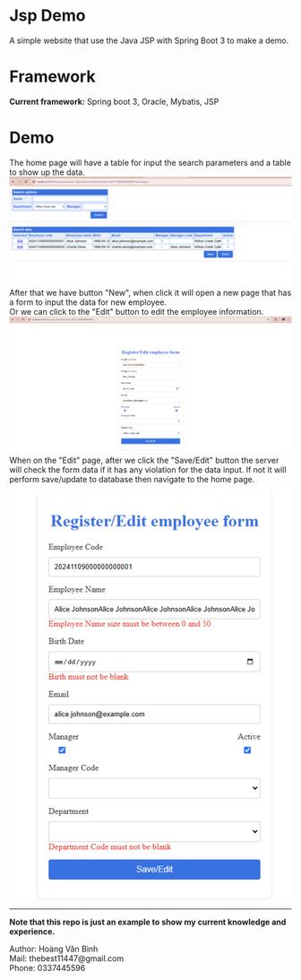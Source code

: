 # Jsp Demo
A simple website that use the Java JSP with Spring Boot 3 to make a demo.
# Framework
<strong>Current framework:</strong>  Spring boot 3, Oracle, Mybatis, JSP
# Demo
The home page will have a table for input the search parameters and a table to show up the data.
![home.png](/images/home.png)
After that we have button "New", when click it will open a new page that has a form to input the data for new employee.
<br>
Or we can click to the "Edit" button to edit the employee information.
![edit_new.png](/images/edit_new.png)
When on the "Edit" page, after we click the "Save/Edit" button the server will check the form data if it has any violation for the data input.
If not it will perform save/update to database then navigate to the home page.
![edit_new_1.png](/images/edit_new_1.png)
<br>
<hr>

<strong>Note that this repo is just an example to show my current knowledge and experience. </strong>
<div>Author: Hoàng Văn Bình</div>
<div>Mail: thebest11447@gmail.com</div>
<div>Phone: 0337445596</div>
